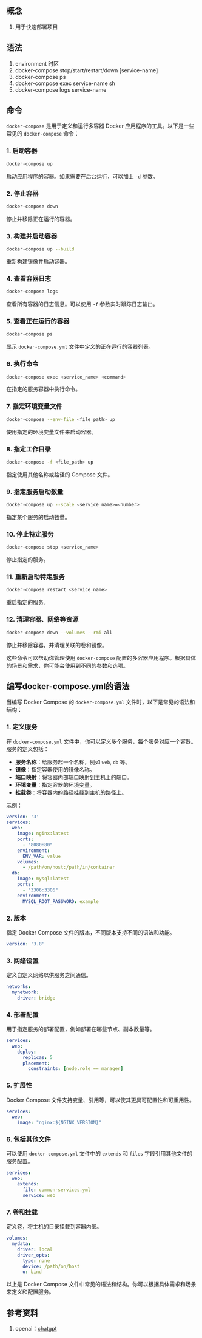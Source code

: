 ## 概念
1. 用于快速部署项目

## 语法
1. environment 时区
2. docker-compose stop/start/restart/down [service-name]
3. docker-compose ps
4. docker-compose exec service-name sh
5. docker-compose logs service-name

## 命令
`docker-compose` 是用于定义和运行多容器 Docker 应用程序的工具。以下是一些常见的 `docker-compose` 命令：

### 1. 启动容器
```bash
docker-compose up
```
启动应用程序的容器。如果需要在后台运行，可以加上 `-d` 参数。

### 2. 停止容器
```bash
docker-compose down
```
停止并移除正在运行的容器。

### 3. 构建并启动容器
```bash
docker-compose up --build
```
重新构建镜像并启动容器。

### 4. 查看容器日志
```bash
docker-compose logs
```
查看所有容器的日志信息。可以使用 `-f` 参数实时跟踪日志输出。

### 5. 查看正在运行的容器
```bash
docker-compose ps
```
显示 `docker-compose.yml` 文件中定义的正在运行的容器列表。

### 6. 执行命令
```bash
docker-compose exec <service_name> <command>
```
在指定的服务容器中执行命令。

### 7. 指定环境变量文件
```bash
docker-compose --env-file <file_path> up
```
使用指定的环境变量文件来启动容器。

### 8. 指定工作目录
```bash
docker-compose -f <file_path> up
```
指定使用其他名称或路径的 Compose 文件。

### 9. 指定服务启动数量
```bash
docker-compose up --scale <service_name>=<number>
```
指定某个服务的启动数量。

### 10. 停止特定服务
```bash
docker-compose stop <service_name>
```
停止指定的服务。

### 11. 重新启动特定服务
```bash
docker-compose restart <service_name>
```
重启指定的服务。

### 12. 清理容器、网络等资源
```bash
docker-compose down --volumes --rmi all
```
停止并移除容器，并清理关联的卷和镜像。

这些命令可以帮助你管理使用 `docker-compose` 配置的多容器应用程序。根据具体的场景和需求，你可能会使用到不同的参数和选项。

## 编写docker-compose.yml的语法
当编写 Docker Compose 的 `docker-compose.yml` 文件时，以下是常见的语法和结构：

### 1. 定义服务
在 `docker-compose.yml` 文件中，你可以定义多个服务，每个服务对应一个容器。服务的定义包括：

- **服务名称**：给服务起一个名称，例如 `web`, `db` 等。
- **镜像**：指定容器使用的镜像名称。
- **端口映射**：将容器内部端口映射到主机上的端口。
- **环境变量**：指定容器的环境变量。
- **挂载卷**：将容器内的路径挂载到主机的路径上。

示例：

```yaml
version: '3'
services:
  web:
    image: nginx:latest
    ports:
      - "8080:80"
    environment:
      ENV_VAR: value
    volumes:
      - /path/on/host:/path/in/container
  db:
    image: mysql:latest
    ports:
      - "3306:3306"
    environment:
      MYSQL_ROOT_PASSWORD: example
```

### 2. 版本
指定 Docker Compose 文件的版本，不同版本支持不同的语法和功能。

```yaml
version: '3.8'
```

### 3. 网络设置
定义自定义网络以供服务之间通信。

```yaml
networks:
  mynetwork:
    driver: bridge
```

### 4. 部署配置
用于指定服务的部署配置，例如部署在哪些节点、副本数量等。

```yaml
services:
  web:
    deploy:
      replicas: 5
      placement:
        constraints: [node.role == manager]
```

### 5. 扩展性
Docker Compose 文件支持变量、引用等，可以使其更具可配置性和可重用性。

```yaml
services:
  web:
    image: "nginx:${NGINX_VERSION}"
```

### 6. 包括其他文件
可以使用 `docker-compose.yml` 文件中的 `extends` 和 `files` 字段引用其他文件的服务配置。

```yaml
services:
  web:
    extends:
      file: common-services.yml
      service: web
```

### 7. 卷和挂载
定义卷，将主机的目录挂载到容器内部。

```yaml
volumes:
  mydata:
    driver: local
    driver_opts:
      type: none
      device: /path/on/host
      o: bind
```

以上是 Docker Compose 文件中常见的语法和结构。你可以根据具体需求和场景来定义和配置服务。


## 参考资料
1. openai：[chatgpt](https://chat.openai.com/)